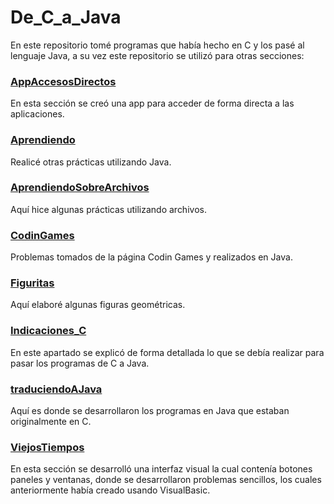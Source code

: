 # De_C_a_Java

En este repositorio tomé programas que había hecho en C y los pasé al lenguaje Java, a su vez este repositorio se  utilizó para otras secciones:

### [AppAccesosDirectos](https://github.com/Karolita02/De_C_a_Java/tree/master/src/AppAccesosDirectos)

En esta sección se creó una app para acceder de forma directa a las aplicaciones.

### [Aprendiendo](https://github.com/Karolita02/De_C_a_Java/tree/master/src/Aprendiendo)

Realicé otras prácticas utilizando Java.

### [AprendiendoSobreArchivos](https://github.com/Karolita02/De_C_a_Java/tree/master/src/AprendiendoSobreArchivos)

Aquí hice algunas prácticas utilizando archivos.

### [CodinGames](https://github.com/Karolita02/De_C_a_Java/tree/master/src/CodinGames)

Problemas tomados de la página Codin Games y realizados en Java.

### [Figuritas](https://github.com/Karolita02/De_C_a_Java/tree/master/src/Figuritas)

Aquí elaboré algunas figuras geométricas.

### [Indicaciones_C](https://github.com/Karolita02/De_C_a_Java/tree/master/src/indicaciones_C)

En este apartado se explicó de forma detallada lo que se debía realizar para pasar los programas de C a Java.

### [traduciendoAJava](https://github.com/Karolita02/De_C_a_Java/tree/master/src/traduciendoAJava)

Aquí es donde se desarrollaron los programas en Java que estaban originalmente en C.

### [ViejosTiempos](https://github.com/Karolita02/De_C_a_Java/tree/master/src/ViejosTiempos)

En esta sección se desarrolló una interfaz visual la cual contenía botones paneles y ventanas, donde se desarrollaron problemas sencillos, los cuales anteriormente había creado usando VisualBasic.
